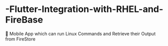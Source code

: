 # -Flutter-Integration-with-RHEL-and-FireBase
📱 Mobile App which can run Linux Commands and Retrieve their Output from FireStore
